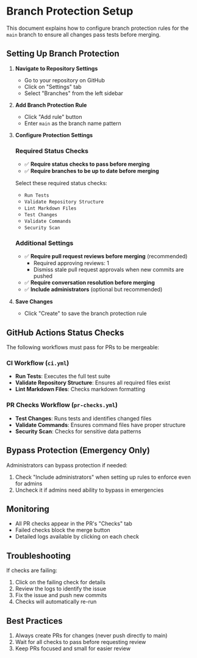 # Branch Protection Setup

This document explains how to configure branch protection rules for the `main` branch to ensure all changes pass tests before merging.

## Setting Up Branch Protection

1. **Navigate to Repository Settings**
   - Go to your repository on GitHub
   - Click on "Settings" tab
   - Select "Branches" from the left sidebar

2. **Add Branch Protection Rule**
   - Click "Add rule" button
   - Enter `main` as the branch name pattern

3. **Configure Protection Settings**

   ### Required Status Checks
   - ✅ **Require status checks to pass before merging**
   - ✅ **Require branches to be up to date before merging**
   
   Select these required status checks:
   - `Run Tests`
   - `Validate Repository Structure`
   - `Lint Markdown Files`
   - `Test Changes`
   - `Validate Commands`
   - `Security Scan`

   ### Additional Settings
   - ✅ **Require pull request reviews before merging** (recommended)
     - Required approving reviews: 1
     - Dismiss stale pull request approvals when new commits are pushed
   - ✅ **Require conversation resolution before merging**
   - ✅ **Include administrators** (optional but recommended)

4. **Save Changes**
   - Click "Create" to save the branch protection rule

## GitHub Actions Status Checks

The following workflows must pass for PRs to be mergeable:

### CI Workflow (`ci.yml`)
- **Run Tests**: Executes the full test suite
- **Validate Repository Structure**: Ensures all required files exist
- **Lint Markdown Files**: Checks markdown formatting

### PR Checks Workflow (`pr-checks.yml`)
- **Test Changes**: Runs tests and identifies changed files
- **Validate Commands**: Ensures command files have proper structure
- **Security Scan**: Checks for sensitive data patterns

## Bypass Protection (Emergency Only)

Administrators can bypass protection if needed:
1. Check "Include administrators" when setting up rules to enforce even for admins
2. Uncheck it if admins need ability to bypass in emergencies

## Monitoring

- All PR checks appear in the PR's "Checks" tab
- Failed checks block the merge button
- Detailed logs available by clicking on each check

## Troubleshooting

If checks are failing:
1. Click on the failing check for details
2. Review the logs to identify the issue
3. Fix the issue and push new commits
4. Checks will automatically re-run

## Best Practices

1. Always create PRs for changes (never push directly to main)
2. Wait for all checks to pass before requesting review
3. Keep PRs focused and small for easier review
